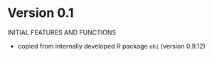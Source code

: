 Version 0.1
===========

INITIAL FEATURES AND FUNCTIONS

* copied from internally developed R package `ohi` (version  0.9.12)

